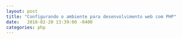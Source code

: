 ```yaml
---
layout: post
title: "Configurando o ambiente para desenvolvimento web com PHP"
date:   2018-02-20 13:39:00 -0400
categories: php
---
```

